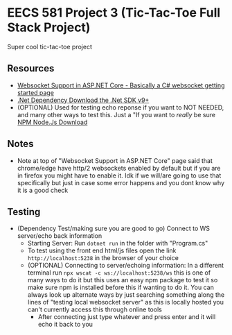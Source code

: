 # EECS 581 Project 3 (Tic-Tac-Toe Full Stack Project)

Super cool tic-tac-toe project

## Resources

- [Websocket Support in ASP.NET Core - Basically a C# websocket getting started page](https://learn.microsoft.com/en-us/aspnet/core/fundamentals/websockets?view=aspnetcore-9.0)
- [.Net Dependency Download the .Net SDK v9+](https://dotnet.microsoft.com/en-us/download/dotnet/9.0)
- (OPTIONAL) Used for testing echo reponse if you want to NOT NEEDED, and many other ways to test this. Just a "If you want to *really* be sure [NPM Node.Js Download](https://nodejs.org/en/download)

## Notes

- Note at top of "Websocket Support in ASP.NET Core" page said that chrome/edge have http/2 websockets enabled by default but if you are in firefox you might have to enable it. Idk if we will/are going to use that specifically but just in case some error happens and you dont know why it is a good check


## Testing
- (Dependency Test/making sure you are good to go) Connect to WS server/echo back information
  - Starting Server: Run ```dotnet run``` in the folder with "Program.cs"
  - To test using the front end html/js files open the link ```http://localhost:5238``` in the browser of your choice
  - (OPTIONAL) Connecting to server/echoing information: In a different terminal run ```npx wscat -c ws://localhost:5238/ws``` this is one of many ways to do it but this uses an easy npm package to test it so make sure npm is installed before this if wanting to do it. You can always look up alternate ways by just searching something along the lines of "testing local websocket server" as this is locally hosted you can't currently access this through online tools
    - After connecting just type whatever and press enter and it will echo it back to you
